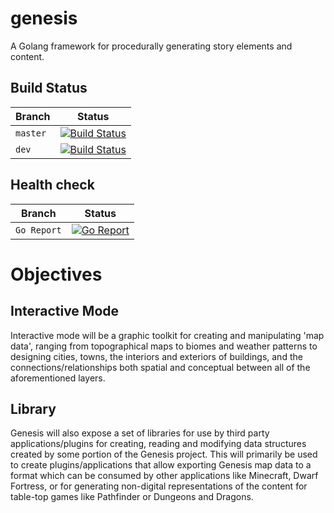 # genesis

A Golang framework for procedurally generating story elements and content.

## Build Status
| Branch | Status |
| ------ | ------ |
|`master`  | [![Build Status](https://travis-ci.org/therealfakemoot/genesis.svg?branch=master)](https://travis-ci.org/therealfakemoot/genesis) |
| `dev`    | [![Build Status](https://travis-ci.org/therealfakemoot/genesis.svg?branch=dev)](https://travis-ci.org/therealfakemoot/genesis) |

## Health check
| Branch | Status |
| ------ | ------ |
|`Go Report`| [![Go Report](https://goreportcard.com/badge/github.com/therealfakemoot/genesis)](https://goreportcard.com/report/github.com/therealfakemoot/genesis) |

# Objectives

## Interactive Mode

Interactive mode will be a graphic toolkit for creating and manipulating 'map data', ranging from topographical maps to biomes and weather patterns to designing cities, towns, the interiors and exteriors of buildings, and the connections/relationships both spatial and conceptual between all of the aforementioned layers.

## Library

Genesis will also expose a set of libraries for use by third party applications/plugins for creating, reading and modifying data structures created by some portion of the Genesis project. This will primarily be used to create plugins/applications that allow exporting Genesis map data to a format which can be consumed by other applications like Minecraft, Dwarf Fortress, or for generating non-digital representations of the content for table-top games like Pathfinder or Dungeons and Dragons.
